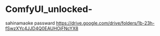 # ComfyUI_unlocked-
sahinamaoke passward
https://drive.google.com/drive/folders/1b-23h-fSwzXYc4JJD4Q0EAUHOjFNcYX8

